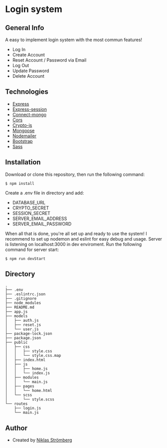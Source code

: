 # Login system

## General Info

A easy to implement login system with the most commun features!

- Log In
- Create Account
- Reset Account / Password via Email
- Log Out
- Update Password
- Delete Account

## Technologies

- [Express](https://github.com/expressjs/express)
- [Express-session](https://github.com/expressjs/session)
- [Connect-mongo](https://github.com/jdesboeufs/connect-mongo)
- [Cors](https://github.com/expressjs/cors)
- [Crypto-js](https://github.com/brix/crypto-js)
- [Mongoose](https://github.com/Automattic/mongoose)
- [Nodemailer](https://github.com/nodemailer/nodemailer)
- [Bootstrap](https://github.com/twbs/bootstrap)
- [Sass](https://github.com/sass/sass)

## Installation

Download or clone this repository, then run the following command:

```
$ npm install
```

Create a .env file in directory and add:

- DATABASE_URL
- CRYPTO_SECRET
- SESSION_SECRET
- SERVER_EMAIL_ADDRESS
- SERVER_EMAIL_PASSWORD

When all that is done, you're all set up and ready to use the system!
I recommend to set up nodemon and eslint for easy debug and usage.
Server is listening on localhost:3000 in dev enviroment.
Run the following command for server start:

```
$ npm run devStart
```

## Directory

```
.
├── .env
├── .eslintrc.json
├── .gitignore
├── node_modules
├── README.md
├── app.js
├── models
│   ├── auth.js
│   ├── reset.js
│   └── user.js
├── package-lock.json
├── package.json
├── public
│   ├── css
│   │   ├── style.css
│   │   └── style.css.map
│   ├── index.html
│   ├── js
│   │   ├── home.js
│   │   └── index.js
│   ├── modules
│   │   └── main.js
│   ├── pages
│   │   └── home.html
│   └── scss
│       └── style.scss
└── routes
    ├── login.js
    └── main.js
```

## Author

- Created by [Niklas Strömberg](https://www.linkedin.com/in/niklas-str%C3%B6mberg-59b428169)
